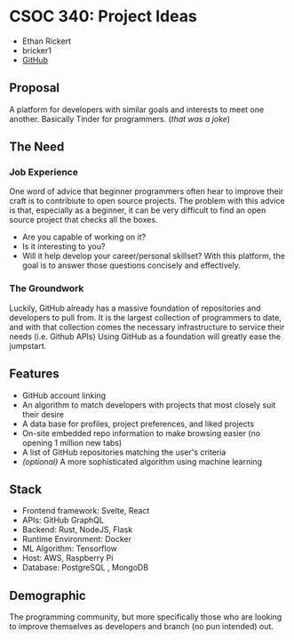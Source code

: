 # CSOC 340: Project Ideas

- Ethan Rickert
- bricker1
- [GitHub](https://github.com/ethan0429)

## Proposal

A platform for developers with similar goals and interests to meet one another.
Basically Tinder for programmers. (_that was a joke_)

## The Need

### Job Experience

One word of advice that beginner programmers often hear to improve their craft is to contribiute to open source projects. The problem with this advice is that, especially as a beginner, it can be very difficult to find an open source project that checks all the boxes.
- Are you capable of working on it?
- Is it interesting to you?
- Will it help develop your career/personal skillset?
With this platform, the goal is to answer those questions concisely and effectively.

### The Groundwork

Luckily, GitHub already has a massive foundation of repositories and developers to pull from. It is the largest collection of programmers to date, and with that collection comes the necessary infrastructure to service their needs (i.e. Github APIs) Using GitHub as a foundation will greatly ease the jumpstart.

## Features

- GitHub account linking
- An algorithm to match developers with projects that most closely suit their desire
- A data base for profiles, project preferences, and liked projects
- On-site embedded repo information to make browsing easier (no opening 1 million new tabs)
- A list of GitHub repositories matching the user's criteria
- _(optional)_ A more sophisticated algorithm using machine learning

## Stack

- Frontend framework: Svelte, React
- APIs: GitHub GraphQL
- Backend: Rust, NodeJS, Flask
- Runtime Environment: Docker
- ML Algorithm: Tensorflow
- Host: AWS, Raspberry Pi
- Database: PostgreSQL , MongoDB

## Demographic

The programming community, but more specifically those who are looking to improve themselves as developers and branch (no pun intended) out.

